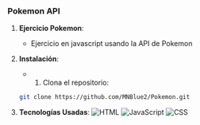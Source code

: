 
### Pokemon API

1. **Ejercicio Pokemon**:
   - Ejercicio en javascript usando la API de Pokemon

2. **Instalación**:
   - 1. Clona el repositorio:

   ```bash
   git clone https://github.com/MNBlue2/Pokemon.git

3. **Tecnologías Usadas**:
   ![HTML](https://img.shields.io/badge/HTML5-EE4C2C?style=flat&logo=html5&logoColor=white)
   ![JavaScript](https://img.shields.io/badge/JavaScript-F7DF1E?style=flat&logo=javascript&logoColor=black)
   ![CSS](https://img.shields.io/badge/CSS-1572B6?style=flat&logo=css3&logoColor=white)

